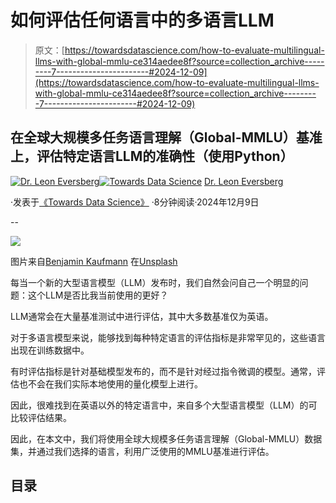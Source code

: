 # 如何评估任何语言中的多语言LLM

> 原文：[https://towardsdatascience.com/how-to-evaluate-multilingual-llms-with-global-mmlu-ce314aedee8f?source=collection_archive---------7-----------------------#2024-12-09](https://towardsdatascience.com/how-to-evaluate-multilingual-llms-with-global-mmlu-ce314aedee8f?source=collection_archive---------7-----------------------#2024-12-09)

## 在全球大规模多任务语言理解（Global-MMLU）基准上，评估特定语言LLM的准确性（使用Python）

[](https://medium.com/@leoneversberg?source=post_page---byline--ce314aedee8f--------------------------------)[![Dr. Leon Eversberg](../Images/56dc3579a29933f7047a9ce60be4697a.png)](https://medium.com/@leoneversberg?source=post_page---byline--ce314aedee8f--------------------------------)[](https://towardsdatascience.com/?source=post_page---byline--ce314aedee8f--------------------------------)[![Towards Data Science](../Images/a6ff2676ffcc0c7aad8aaf1d79379785.png)](https://towardsdatascience.com/?source=post_page---byline--ce314aedee8f--------------------------------) [Dr. Leon Eversberg](https://medium.com/@leoneversberg?source=post_page---byline--ce314aedee8f--------------------------------)

·发表于[《Towards Data Science》](https://towardsdatascience.com/?source=post_page---byline--ce314aedee8f--------------------------------) ·8分钟阅读·2024年12月9日

--

![](../Images/f7fc65514649f1df9e4413d80ee13bb0.png)

图片来自[Benjamin Kaufmann](https://unsplash.com/@devnull?utm_source=medium&utm_medium=referral) 在[Unsplash](https://unsplash.com/?utm_source=medium&utm_medium=referral)

每当一个新的大型语言模型（LLM）发布时，我们自然会问自己一个明显的问题：这个LLM是否比我当前使用的更好？

LLM通常会在大量基准测试中进行评估，其中大多数基准仅为英语。

对于多语言模型来说，能够找到每种特定语言的评估指标是非常罕见的，这些语言出现在训练数据中。

有时评估指标是针对基础模型发布的，而不是针对经过指令微调的模型。通常，评估也不会在我们实际本地使用的量化模型上进行。

因此，很难找到在英语以外的特定语言中，来自多个大型语言模型（LLM）的可比较评估结果。

因此，在本文中，我们将使用全球大规模多任务语言理解（Global-MMLU）数据集，并通过我们选择的语言，利用广泛使用的MMLU基准进行评估。

## 目录
